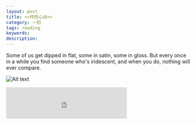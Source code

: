 ```yaml
---
layout: post
title: <<怦然心动>>
category: 一刻
tags: reading
keywords:
description:
---
```


Some of us get dipped in flat, some in satin, some in gloss. But every once in a while you find someone who's iridescent, and when you do, nothing will ever compare.



![Alt text](https://dn-yeungben.qbox.me/public/img/flipped.png)





<iframe frameborder="no" border="0" marginwidth="0" marginheight="0" width=330 height=86 src="http://music.163.com/outchain/player?type=2&id=2175282&auto=1&height=66"> </iframe>

